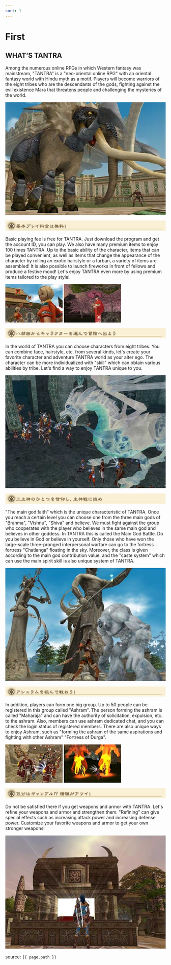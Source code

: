 ```yaml
---
sort: 1
---
```


# First

## WHAT’S TANTRA

Among the numerous online RPGs in which Western fantasy was mainstream, "TANTRA" is a "neo-oriental online RPG" with an oriental fantasy world with Hindu myth as a motif.
Players will become warriors of the eight tribes who are the descendants of the gods, fighting against the evil existence Mara that threatens people and challenging the mysteries of the world.

![img1](https://raw.githubusercontent.com/FernandoCalmet/Tantra/master/extras/img/guides/first/01.jpg)

![img2](https://raw.githubusercontent.com/FernandoCalmet/Tantra/master/extras/img/guides/first/02.gif)

Basic playing fee is free for TANTRA. Just download the program and get the account ID, you can play. We also have many premium items to enjoy 100 times TANTRA. Up to the basic ability of the character, items that can be played convenient, as well as items that change the appearance of the character by rolling an exotic hairstyle or a turban, a variety of items are assembled! It is also possible to launch fireworks in front of fellows and produce a festive mood! Let's enjoy TANTRA even more by using premium items tailored to the play style!

![img3](https://raw.githubusercontent.com/FernandoCalmet/Tantra/master/extras/img/guides/first/03.jpg)
![img4](https://raw.githubusercontent.com/FernandoCalmet/Tantra/master/extras/img/guides/first/04.jpg)

![img5](https://raw.githubusercontent.com/FernandoCalmet/Tantra/master/extras/img/guides/first/05.gif)

In the world of TANTRA you can choose characters from eight tribes. You can combine face, hairstyle, etc. from several kinds, let's create your favorite character and adventure TANTRA world as your alter ego. The character can be more individualized with "skill" which can obtain various abilities by tribe. Let's find a way to enjoy TANTRA unique to you.

![img6](https://raw.githubusercontent.com/FernandoCalmet/Tantra/master/extras/img/guides/first/06.jpg)

![img7](https://raw.githubusercontent.com/FernandoCalmet/Tantra/master/extras/img/guides/first/07.gif)

"The main god faith" which is the unique characteristic of TANTRA. Once you reach a certain level you can choose one from the three main gods of "Brahma", "Vishnu", "Shiva" and believe. We must fight against the group who cooperates with the player who believes in the same main god and believes in other goddess. In TANTRA this is called the Main God Battle. Do you believe in God or believe in yourself. Only those who have won the large-scale three-pronged interpersonal warfare can go to the fortress fortress "Chatlanga" floating in the sky. Moreover, the class is given according to the main god contribution value, and the "caste system" which can use the main spirit skill is also unique system of TANTRA.

![img8](https://raw.githubusercontent.com/FernandoCalmet/Tantra/master/extras/img/guides/first/08.jpg)

![img9](https://raw.githubusercontent.com/FernandoCalmet/Tantra/master/extras/img/guides/first/09.gif)

In addition, players can form one big group. Up to 50 people can be registered in this group called "Ashram". The person forming the ashram is called "Maharaja" and can have the authority of solicitation, expulsion, etc. to the ashram. Also, members can use ashram dedicated chat, and you can check the login status of registered members. There are also unique ways to enjoy Ashram, such as "forming the ashram of the same aspirations and fighting with other Ashram" "Fortress of Durga".

![img10](https://raw.githubusercontent.com/FernandoCalmet/Tantra/master/extras/img/guides/first/10.jpg)
![img11](https://raw.githubusercontent.com/FernandoCalmet/Tantra/master/extras/img/guides/first/11.jpg)

![img12](https://raw.githubusercontent.com/FernandoCalmet/Tantra/master/extras/img/guides/first/12.gif)

Do not be satisfied there if you get weapons and armor with TANTRA. Let's refine your weapons and armor and strengthen them. "Refining" can give special effects such as increasing attack power and increasing defense power. Customize your favorite weapons and armor to get your own stronger weapons!

![img13](https://raw.githubusercontent.com/FernandoCalmet/Tantra/master/extras/img/guides/first/13.jpg)

source: `{{ page.path }}`
